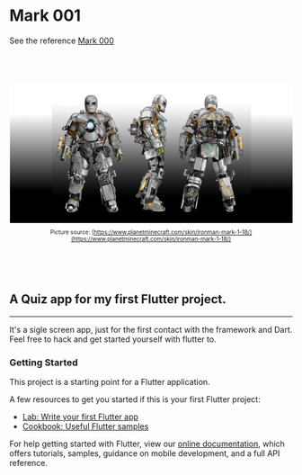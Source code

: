 
# Mark 001
See the reference [Mark 000](https://github.com/Reuber-Parreira/mark_000/blob/main/README.md)

<div align="center" style="padding-top: 50px; font-size: 10px">
<img align="center"  src="./assets/mark1_git.png">
   
Picture source: [https://www.planetminecraft.com/skin/ironman-mark-1-18/](https://www.planetminecraft.com/skin/ironman-mark-1-18/)    
</div>

<div align="left" style="padding-top: 50px;">

## A Quiz app for my first Flutter project.
----
It's a sigle screen app, just for the first contact with the framework and Dart.
<br/>
Feel free to hack and get started yourself with flutter to. 


### Getting Started

This project is a starting point for a Flutter application.

A few resources to get you started if this is your first Flutter project:

- [Lab: Write your first Flutter app](https://flutter.dev/docs/get-started/codelab)
- [Cookbook: Useful Flutter samples](https://flutter.dev/docs/cookbook)

For help getting started with Flutter, view our
[online documentation](https://flutter.dev/docs), which offers tutorials,
samples, guidance on mobile development, and a full API reference.
</div>